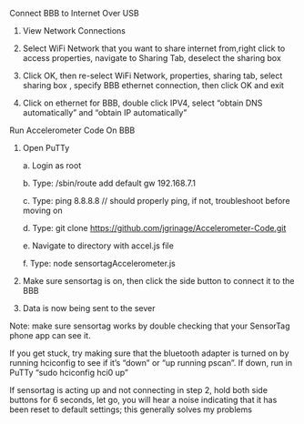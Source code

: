 Connect BBB to Internet Over USB


1.  View Network Connections

2.  Select WiFi Network that you want to share internet from,right click to access properties, navigate to Sharing Tab, deselect the sharing box

3.  Click OK, then re-select WiFi Network, properties, sharing tab, select sharing box , specify BBB ethernet connection, then click OK and exit

4.  Click on ethernet for BBB, double click IPV4, select “obtain DNS automatically” and “obtain IP automatically”



Run Accelerometer Code On BBB


1. Open PuTTy

   a.  Login as root

   b.  Type: /sbin/route add default gw 192.168.7.1
   
   c.  Type: ping 8.8.8.8  // should properly ping, if not, troubleshoot before moving on
   
   d.  Type: git clone https://github.com/jgrinage/Accelerometer-Code.git
   
   e.  Navigate to directory with accel.js file
   
   f.  Type: node sensortagAccelerometer.js
   
   
2.  Make sure sensortag is on, then click the side button to connect it to the BBB


3.  Data is now being sent to the sever



Note: make sure sensortag works by double checking that your SensorTag phone app can see it.

If you get stuck, try making sure that the bluetooth adapter is turned on by running hciconfig to see if it’s “down” or “up running pscan”. If down, run in PuTTy “sudo hciconfig hci0 up”

If sensortag is acting up and not connecting in step 2, hold both side buttons for 6 seconds, let go, you will hear a noise indicating that it has been reset to default settings; this generally solves my problems

